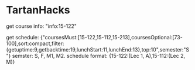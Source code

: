 # TartanHacks
get course info: "info:15-122"


get schedule: {"coursesMust:[15-122,15-112,15-213],coursesOptional:[73-100],sort:compact,filter:{getuptime:9,getbacktime:19,lunchStart:11,lunchEnd:13},top:10",semester:"S"}
semster: S, F, M1, M2.
schedule format: {15-122:(Lec 1, A),15-112:(Lec 2, M)}
